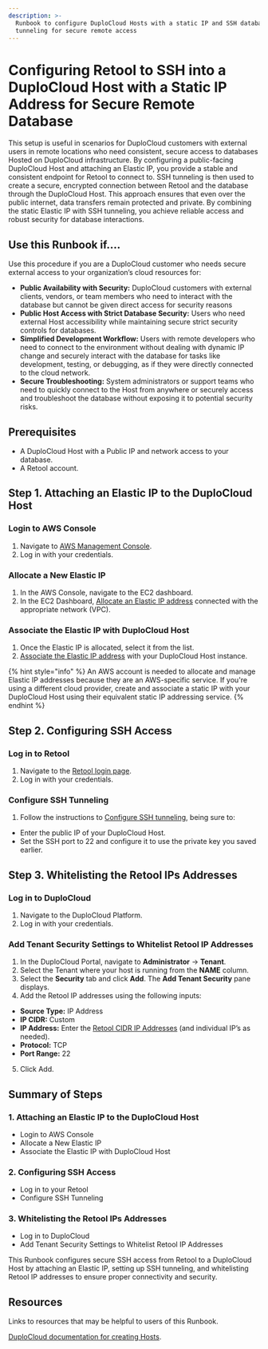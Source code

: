 ```yaml
---
description: >-
  Runbook to configure DuploCloud Hosts with a static IP and SSH database
  tunneling for secure remote access
---
```


# Configuring Retool to SSH into a DuploCloud Host with a Static IP Address for Secure Remote Database

This setup is useful in scenarios for DuploCloud customers with external users in remote locations who need consistent, secure access to databases Hosted on DuploCloud infrastructure. By configuring a public-facing DuploCloud Host and attaching an Elastic IP, you provide a stable and consistent endpoint for Retool to connect to. SSH tunneling is then used to create a secure, encrypted connection between Retool and the database through the DuploCloud Host. This approach ensures that even over the public internet, data transfers remain protected and private. By combining the static Elastic IP with SSH tunneling, you achieve reliable access and robust security for database interactions.

## Use this Runbook if….

Use this procedure if you are a DuploCloud customer who needs secure external access to your organization’s cloud resources for:

* **Public Availability with Security:** DuploCloud customers with external clients, vendors, or team members who need to interact with the database but cannot be given direct access for security reasons
* **Public Host Access with Strict Database Security:** Users who need external Host accessibility while maintaining secure strict security controls for databases.
* **Simplified Development Workflow:** Users with remote developers who need to connect to the environment without dealing with dynamic IP change and securely interact with the database for tasks like development, testing, or debugging, as if they were directly connected to the cloud network.
* **Secure Troubleshooting:** System administrators or support teams who need to quickly connect to the Host from anywhere or securely access and troubleshoot the database without exposing it to potential security risks.

## Prerequisites

* A DuploCloud Host with a Public IP and network access to your database.
* A Retool account.&#x20;

## Step 1. Attaching an Elastic IP to the DuploCloud Host

### Login to AWS Console

1. Navigate to [AWS Management Console](https://aws.amazon.com/).
2. Log in with your credentials.

### Allocate a New Elastic IP

1. In the AWS Console, navigate to the EC2 dashboard.
2. In the EC2 Dashboard, [Allocate an Elastic IP address](https://docs.aws.amazon.com/AWSEC2/latest/UserGuide/working-with-eips.html#using-instance-addressing-eips-allocating) connected with the appropriate network (VPC).

### Associate the Elastic IP with DuploCloud Host

1. Once the Elastic IP is allocated, select it from the list.
2. [Associate the Elastic IP address](https://docs.aws.amazon.com/AWSEC2/latest/UserGuide/working-with-eips.html) with your DuploCloud Host instance.

{% hint style="info" %}
An AWS account is needed to allocate and manage Elastic IP addresses because they are an AWS-specific service. If you're using a different cloud provider, create and associate a static IP with your DuploCloud Host using their equivalent static IP addressing service.
{% endhint %}

## Step 2. Configuring SSH Access

### Log in to Retool

1. Navigate to the [Retool login page](https://login.retool.com/auth/login?source=homepage).
2. Log in with your credentials.

### Configure SSH Tunneling

1. Follow the instructions to [Configure SSH tunneling](https://docs.retool.com/data-sources/guides/connections/ssh-tunnels#configure-ssh-tunneling), being sure to:

* Enter the public IP of your DuploCloud Host.
* Set the SSH port to 22 and configure it to use the private key you saved earlier.

## Step 3. Whitelisting the Retool IPs Addresses

### Log in to DuploCloud

1. Navigate to the DuploCloud Platform.
2. Log in with your credentials.

### Add Tenant Security Settings to Whitelist Retool IP Addresses

1. In the DuploCloud Portal, navigate to **Administrator** -> **Tenant**.
2. Select the Tenant where your host is running from the **NAME** column.
3. Select the **Security** tab and click **Add**. The **Add Tenant Security** pane displays.
4. Add the Retool IP addresses using the following inputs:

* **Source Type:** IP Address
* **IP CIDR:** Custom
* **IP Address:** Enter the [Retool CIDR IP Addresses](https://docs.retool.com/data-sources/reference/ip-allowlist-cloud-orgs) (and individual IP’s as needed).
* **Protocol:** TCP
* **Port Range:** 22

5. Click Add.&#x20;

## Summary of Steps

### 1. Attaching an Elastic IP to the DuploCloud Host

* Login to AWS Console
* Allocate a New Elastic IP
* Associate the Elastic IP with DuploCloud Host

### 2. Configuring SSH Access

* Log in to your Retool
* Configure SSH Tunneling

### 3. Whitelisting the Retool IPs Addresses

* Log in to DuploCloud
* Add Tenant Security Settings to Whitelist Retool IP Addresses

This Runbook configures secure SSH access from Retool to a DuploCloud Host by attaching an Elastic IP, setting up SSH tunneling, and whitelisting Retool IP addresses to ensure proper connectivity and security.

## Resources

Links to resources that may be helpful to users of this Runbook.&#x20;

[DuploCloud documentation for creating Hosts](https://docs.duplocloud.com/docs/overview/use-cases/hosts-vms/adding-hosts).
